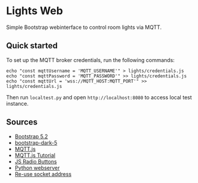 # Lights Web

Simple Bootstrap webinterface to control room lights via MQTT.

## Quick started

To set up the MQTT broker credentials, run the following commands:

    echo "const mqttUsername = 'MQTT_USERNAME'" > lights/credentials.js
    echo "const mqttPassword = 'MQTT_PASSWORD'" >> lights/credentials.js
    echo "const mqttUrl = 'wss://MQTT_HOST:MQTT_PORT'" >> lights/credentials.js

Then run `localtest.py` and open `http://localhost:8080` to access local test instance.

## Sources

 * [Bootstrap 5.2](https://getbootstrap.com/docs/5.2/getting-started/introduction/)
 * [bootstrap-dark-5](https://github.com/vinorodrigues/bootstrap-dark-5/blob/main/docs/bootstrap-dark.md)
 * [MQTT.js](https://github.com/mqttjs/MQTT.js)
 * [MQTT.js Tutorial](https://www.emqx.com/en/blog/mqtt-js-tutorial)
 * [JS Radio Buttons](https://www.javascripttutorial.net/javascript-dom/javascript-radio-button/)
 * [Python webserver](https://stackoverflow.com/a/52531444)
 * [Re-use socket address](https://stackoverflow.com/a/16641793)

